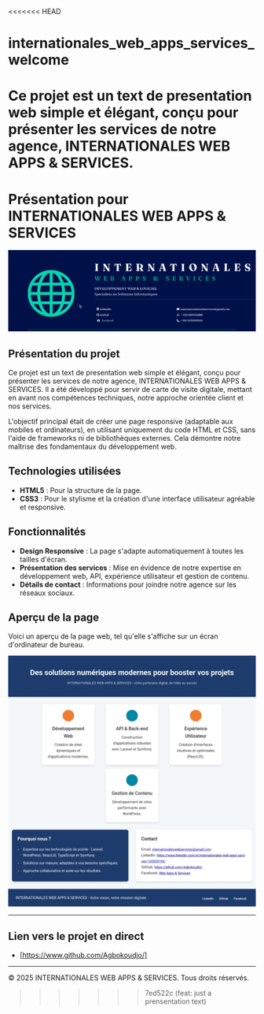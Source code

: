 <<<<<<< HEAD
# internationales_web_apps_services_welcome
Ce projet est un text de presentation web simple et élégant, conçu pour présenter les services de notre agence, INTERNATIONALES WEB APPS &amp; SERVICES.
=======
# Présentation pour INTERNATIONALES WEB APPS & SERVICES

![Logo de l'entreprise INTERNATIONALES WEB APPS & SERVICES](img/presentation.png)

## Présentation du projet

Ce projet est un text de presentation web simple et élégant, conçu pour présenter les services de notre agence, INTERNATIONALES WEB APPS & SERVICES. Il a été développé pour servir de carte de visite digitale, mettant en avant nos compétences techniques, notre approche orientée client et nos services.

L'objectif principal était de créer une page responsive (adaptable aux mobiles et ordinateurs), en utilisant uniquement du code HTML et CSS, sans l'aide de frameworks ni de bibliothèques externes. Cela démontre notre maîtrise des fondamentaux du développement web.

## Technologies utilisées

* **HTML5** : Pour la structure de la page.
* **CSS3** : Pour le stylisme et la création d'une interface utilisateur agréable et responsive.

## Fonctionnalités

* **Design Responsive** : La page s'adapte automatiquement à toutes les tailles d'écran.
* **Présentation des services** : Mise en évidence de notre expertise en développement web, API, expérience utilisateur et gestion de contenu.
* **Détails de contact** : Informations pour joindre notre agence sur les réseaux sociaux.

## Aperçu de la page

Voici un aperçu de la page web, tel qu'elle s'affiche sur un écran d'ordinateur de bureau.

![Aperçu de la page web du projet](img/FR_welcom.jpeg)

---

## Lien vers le projet en direct

* [https://www.github.com/Agbokoudjo/]

---

© 2025 INTERNATIONALES WEB APPS & SERVICES. Tous droits réservés.
>>>>>>> 7ed522c (feat: just a prensentation text)
